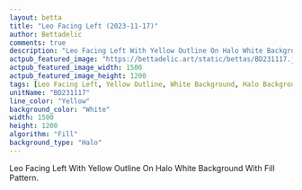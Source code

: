 ```yaml
---
layout: betta
title: "Leo Facing Left (2023-11-17)"
author: Bettadelic
comments: true
description: "Leo Facing Left With Yellow Outline On Halo White Background With Fill Pattern."
actpub_featured_image: "https://bettadelic.art/static/bettas/BD231117.jpg"
actpub_featured_image_width: 1500
actpub_featured_image_height: 1200
tags: [Leo Facing Left, Yellow Outline, White Background, Halo Background Pattern, Fill Pattern, November 2023]
unitName: "BD231117"
line_color: "Yellow"
background_color: "White"
width: 1500
height: 1200
algorithm: "Fill"
background_type: "Halo"
---
```


Leo Facing Left With Yellow Outline On Halo White Background With Fill Pattern.
